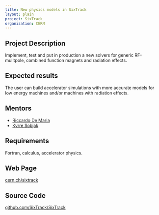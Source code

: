 ```yaml
---
title: New physics models in SixTrack
layout: plain
project: SixTrack
organization: CERN
---
```


## Project Description
Implement, test and put in production a new solvers for generic RF-mulitpole,
combined function magnets and radiation effects.

## Expected results
The user can build accelerator simulations with more accurate models for low
energy machines and/or machines with radiation effects.

## Mentors

  * [Riccardo De Maria](mailto:Riccardo.De.Maria@cern.ch)
  * [Kyrre Sobjak](kyrre.ness.sjoebaek@cern.ch)

## Requirements
Fortran, calculus, accelerator physics.

## Web Page
[cern.ch/sixtrack](http://cern/sixtrack)

## Source Code 
[github.com/SixTrack/SixTrack](http://github.com/SixTrack/SixTrack)